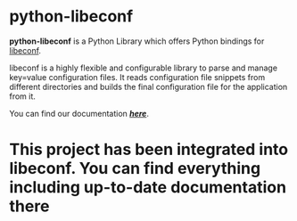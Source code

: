 # python-libeconf

**python-libeconf** is a Python Library which offers Python bindings for
[libeconf](https://github.com/openSUSE/libeconf/).

libeconf is a highly flexible and configurable library to parse and manage key=value configuration files.
It reads configuration file snippets from different directories and builds the final configuration file for
the application from it.

You can find our documentation ***[here](https://tiltingpenguin.github.io/python-libeconf/index.html)***.

# This project has been integrated into libeconf. You can find everything including up-to-date documentation there
